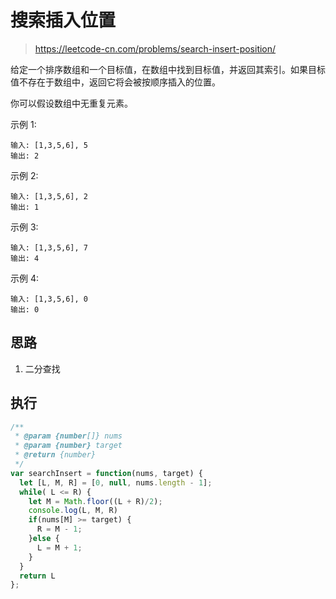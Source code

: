 # 搜索插入位置
> https://leetcode-cn.com/problems/search-insert-position/

给定一个排序数组和一个目标值，在数组中找到目标值，并返回其索引。如果目标值不存在于数组中，返回它将会被按顺序插入的位置。

你可以假设数组中无重复元素。

示例 1:

```
输入: [1,3,5,6], 5
输出: 2
```

示例 2:
```
输入: [1,3,5,6], 2
输出: 1
```
示例 3:
```
输入: [1,3,5,6], 7
输出: 4
```
示例 4:
```
输入: [1,3,5,6], 0
输出: 0
```

## 思路 

1. 二分查找

## 执行

```javascript
/**
 * @param {number[]} nums
 * @param {number} target
 * @return {number}
 */
var searchInsert = function(nums, target) {
  let [L, M, R] = [0, null, nums.length - 1];
  while( L <= R) {
    let M = Math.floor((L + R)/2);
    console.log(L, M, R)
    if(nums[M] >= target) {
      R = M - 1;
    }else {
      L = M + 1;
    }
  }
  return L
};
```